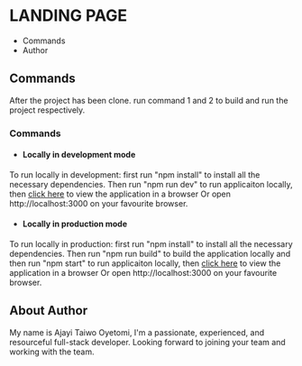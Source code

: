 # LANDING PAGE
- Commands
- Author 


## Commands
After the project has been clone. run command 1 and 2 to build and run the project respectively.


### Commands
- #### Locally in development mode
 To run locally in development: first run "npm install" to install all the necessary dependencies. Then run "npm run dev" to run applicaiton locally,  then [click here](http://localhost:3000) to view the application in a browser Or open http://localhost:3000 on your favourite browser. 

- #### Locally in production mode
To run locally in production: first run "npm install" to install all the necessary dependencies. Then run "npm run build" to build the application locally and then run "npm start" to run applicaiton locally,  then [click here](http://localhost:3000) to view the application in a browser Or open http://localhost:3000 on your favourite browser. 


## About Author
My name is Ajayi Taiwo Oyetomi, I'm a passionate, experienced, and resourceful full-stack developer. Looking forward to joining your team and working with the team.
